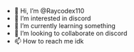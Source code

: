 - 👋 Hi, I’m @Raycodex110
- 👀 I’m interested in discord
- 🌱 I’m currently learning something
- 💞️ I’m looking to collaborate on discord
- 📫 How to reach me idk

<!---
Raycodex110/Raycodex110 is a ✨ special ✨ repository because its `README.md` (this file) appears on your GitHub profile.
You can click the Preview link to take a look at your changes.
--->
